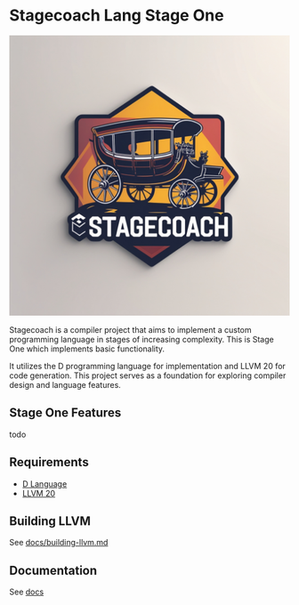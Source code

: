 # Stagecoach Lang Stage One

![Logo](/resources/logo-1024.png)

Stagecoach is a compiler project that aims to implement a custom programming language in stages of increasing
complexity. This is Stage One which implements basic functionality. 

It utilizes the D programming language for implementation and LLVM 20 for code generation. This project serves as a foundation for exploring compiler design and language features.

## Stage One Features

todo

## Requirements

- [D Language](https://dlang.org/)
- [LLVM 20](https://llvm.org/)

## Building LLVM

See [docs/building-llvm.md](docs/building-llvm.md)

## Documentation

See [docs](docs)
